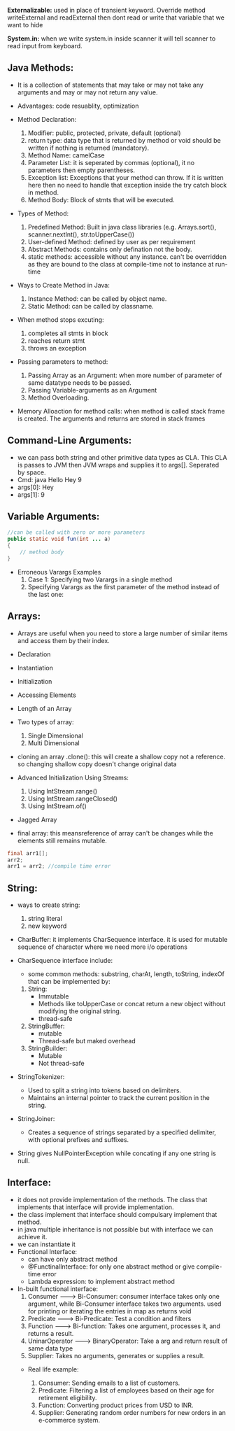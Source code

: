 **Externalizable:**
used in place of transient keyword. Override method writeExternal and readExternal then dont read or write that variable that we want to hide

**System.in:** when we write system.in inside scanner it will tell scanner to read input from keyboard.

## Java Methods:
- It is a collection of statements that may take or may not take any arguments and may or may not return any value.
- Advantages: code resuablity, optimization
- Method Declaration:

    1. Modifier: public, protected, private, default (optional)
    2. return type: data type that is returned by method or void should be written if nothing is returned (mandatory).
    3. Method Name: camelCase
    4. Parameter List: it is seperated by commas (optional), it no parameters then empty parentheses.
    5. Exception list: Exceptions that your method can throw. If it is written here then no need to handle that exception inside the try catch block in method.
    6. Method Body: Block of stmts that will be executed.

- Types of Method:

    1. Predefined Method: Built in java class libraries (e.g. Arrays.sort(), scanner.nextInt(), str.toUpperCase())
    2. User-defined Method: defined by user as per requirement
    3. Abstract Methods: contains only defination not the body.
    4. static methods: accessible without any instance. can't be overridden as they are bound to the class at compile-time not to instance at run-time

- Ways to Create Method in Java:

    1. Instance Method: can be called by object name.
    2. Static Method: can be called by classname.

- When method stops excuting:
    
    1. completes all stmts in block
    2. reaches return stmt
    3. throws an exception

- Passing parameters to method:

    1. Passing Array as an Argument: when more number of parameter of same datatype needs to be passed.
    2. Passing Variable-arguments as an Argument
    3. Method Overloading.

- Memory Alloaction for method calls: when method is called stack frame is created. The arguments and returns are stored in stack frames

## Command-Line Arguments:
- we can pass both string and other primitive data types as CLA. This CLA is passes to JVM then JVM wraps and supplies it to args[]. Seperated by space.
- Cmd: java Hello Hey 9
- args[0]: Hey
- args[1]: 9

## Variable Arguments:
```Java
//can be called with zero or more parameters
public static void fun(int ... a) 
{
    // method body
} 
```
- Erroneous Varargs Examples
    1. Case 1: Specifying two Varargs in a single method
    2. Specifying Varargs as the first parameter of the method instead of the last one:

## Arrays:
- Arrays are useful when you need to store a large number of similar items and access them by their index.
- Declaration
- Instantiation
- Initialization
- Accessing Elements
- Length of an Array
- Two types of array:
    
    1. Single Dimensional
    2. Multi Dimensional
- cloning an array .clone(): this will create a shallow copy not a reference. so changing shallow copy doesn't change original data
- Advanced Initialization Using Streams:

    1. Using IntStream.range()
    2. Using IntStream.rangeClosed()
    3. Using IntStream.of()
- Jagged Array
- final array: this meansreference of array can't be changes while the elements still remains mutable.
```Java
final arr1[];
arr2;
arr1 = arr2; //compile time error
```
## String:
- ways to create string:
    
    1. string literal
    2. new keyword

- CharBuffer: it implements CharSequence interface. it is used for mutable sequence of character where we need more i/o operations

- CharSequence interface include:
    
    - some common methods: substring, charAt, length, toString, indexOf that can be implemented by:

    1. String: 
        - Immutable
        - Methods like toUpperCase or concat return a new object without modifying the original string.
        - thread-safe
    2. StringBuffer:
        - mutable
        - Thread-safe but maked overhead
    3. StringBuilder:
        - Mutable
        - Not thread-safe
- StringTokenizer:
    - Used to split a string into tokens based on delimiters.
    - Maintains an internal pointer to track the current position in the string.
- StringJoiner:
    - Creates a sequence of strings separated by a specified delimiter, with optional prefixes and suffixes.
- String gives NullPointerException while concating if any one string is null.

## Interface:
- it does not provide implementation of the methods. The class that implements that interface will provide implementation.
- the class implement that interface should compulsary implement that method.
- in java multiple inheritance is not possible but with interface we can achieve it.
- we can instantiate it
- Functional Interface:
    -  can have only abstract method
    - @FunctinalInterface: for only one abstract method or give compile-time error
    - Lambda expression: to implement abstract method
- In-built functional interface:
    1. Consumer ---> Bi-Consumer: consumer interface takes only one argument, while Bi-Consumer interface takes two arguments. 
    used for printing or iterating the entries in map as returns void
    2. Predicate ---> Bi-Predicate: Test a condition and filters
    3. Function ---> Bi-function: Takes one argument, processes it, and returns a result.
    4. UninarOperator ---> BinaryOperator: Take a arg and return result of same data type
    5. Supplier: Takes no arguments, generates or supplies a result.
    - Real life example:
        
        1. Consumer: Sending emails to a list of customers.
        2. Predicate: Filtering a list of employees based on their age for retirement eligibility.
        3. Function: Converting product prices from USD to INR.
        4. Supplier: Generating random order numbers for new orders in an e-commerce system.